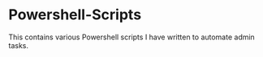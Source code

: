 # Powershell-Scripts

This contains various Powershell scripts I have written to automate admin tasks.
